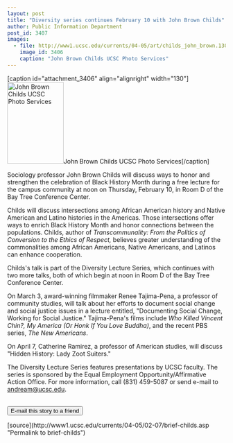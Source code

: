 ```yaml
---
layout: post
title: "Diversity series continues February 10 with John Brown Childs"
author: Public Information Department
post_id: 3407
images:
  - file: http://www1.ucsc.edu/currents/04-05/art/childs_john_brown.130.jpg
    image_id: 3406
    caption: "John Brown Childs UCSC Photo Services"
---
```


[caption id="attachment_3406" align="alignright" width="130"]<a href="http://localhost/mysite/wp-content/uploads/2005/02/childs_john_brown.130.jpg"><img class="size-full wp-image-3406" src="http://localhost/mysite/wp-content/uploads/2005/02/childs_john_brown.130.jpg" alt="John Brown Childs UCSC Photo Services" width="130" height="188" /></a>John Brown Childs UCSC Photo Services[/caption]
<a name="content" id="content"></a>
<p>
  Sociology professor John Brown Childs will discuss ways to honor and strengthen the celebration of Black History Month during a free lecture for the campus community at noon on Thursday, February 10, in Room D of the Bay Tree Conference Center.
</p>
<p>
  Childs will discuss intersections among African American history and Native American and Latino histories in the Americas. Those intersections offer ways to enrich Black History Month and honor connections between the populations. Childs, author of <i>Transcommunality: From the Politics of Conversion to the Ethics of Respect,</i> believes greater understanding of the commonalities among African Americans, Native Americans, and Latinos can enhance cooperation.
</p>
<p>
  Childs's talk is part of the Diversity Lecture Series, which continues with two more talks, both of which begin at noon in Room D of the Bay Tree Conference Center.
</p>
<p>
  On March 3, award-winning filmmaker Renee Tajima-Pena, a professor of community studies, will talk about her efforts to document social change and social justice issues in a lecture entitled, "Documenting Social Change, Working for Social Justice." Tajima-Pena's films include <i>Who Killed Vincent Chin?, My America (Or Honk If You Love Buddha)</i>, and the recent PBS series, <i>The New Americans</i>.
</p>
<p>
  On April 7, Catherine Ramirez, a professor of American studies, will discuss "Hidden History: Lady Zoot Suiters."
</p>
<p>
  The Diversity Lecture Series features presentations by UCSC faculty. The series is sponsored by the Equal Employment Opportunity/Affirmative Action Office. For more information, call (831) 459-5087 or send e-mail to <a href="mailto:andream@ucsc.edu">andream@ucsc.edu</a>.
</p><br>
<form>
  <input name="t1" size="-1" type="hidden"><input name="SUBMIT" type="submit" value="E-mail this story to a friend">
</form>
<p>

</p>
[source](http://www1.ucsc.edu/currents/04-05/02-07/brief-childs.asp "Permalink to brief-childs")
